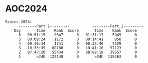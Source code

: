 # AOC2024

    Scores 2024:
          --------Part 1---------          --------Part 2---------
        Day       Time    Rank  Score       Time    Rank  Score
          6   00:51:15    9047      0   01:31:17    5949      0
          5   00:09:24    1172      0   00:14:41     858      0
          4   00:10:34    1741      0   00:35:49    4329      0
          3   10:35:35   68186      0   10:41:16   57123      0
          2   07:47:20   55434      0   08:09:19   39557      0
          1       >24h  123140      0       >24h  115463      0